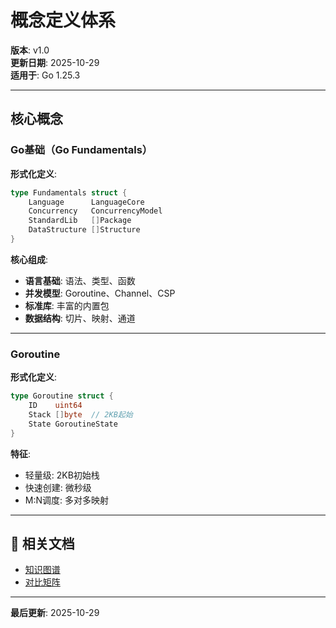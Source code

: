 ﻿# 概念定义体系

**版本**: v1.0  
**更新日期**: 2025-10-29  
**适用于**: Go 1.25.3

---

## 核心概念

### Go基础（Go Fundamentals）

**形式化定义**:

```go
type Fundamentals struct {
    Language      LanguageCore
    Concurrency   ConcurrencyModel
    StandardLib   []Package
    DataStructure []Structure
}
```

**核心组成**:

- **语言基础**: 语法、类型、函数
- **并发模型**: Goroutine、Channel、CSP
- **标准库**: 丰富的内置包
- **数据结构**: 切片、映射、通道

---

### Goroutine

**形式化定义**:

```go
type Goroutine struct {
    ID    uint64
    Stack []byte  // 2KB起始
    State GoroutineState
}
```

**特征**:

- 轻量级: 2KB初始栈
- 快速创建: 微秒级
- M:N调度: 多对多映射

---

## 🔗 相关文档

- [知识图谱](./00-知识图谱.md)
- [对比矩阵](./00-对比矩阵.md)

---

**最后更新**: 2025-10-29
